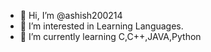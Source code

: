 - 👋 Hi, I’m @ashish200214
- 👀 I’m interested in Learning Languages.
- 🌱 I’m currently learning C,C++,JAVA,Python


